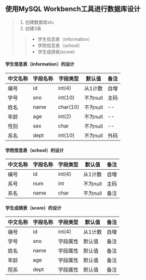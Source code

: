 ## 使用MySQL Workbench工具进行数据库设计
>1. 创建数据库stu
>2. 创建3表
>>- 学生信息表（information）
>>- 学院信息表（school）
>>- 学生成绩表(score)

#### 学生信息表（information）的设计

| 中文名称 | 字段名称 | 字段类型 | 默认值 | 备注 |
|---------|-----|---------|-------|------|
| 编号 | id | int(4) | 从1计数 | 自增 |
| 学号 | sno | int(10) | 不为null | 主码 |
| 姓名 | name | char(10) | 不为null | -- |
| 年龄 | age | int(2) | 不为null | -- |
| 性别 | sex | char | 不为null | -- |
| 系名 | dept | int(10) | 不为null | 外码 |

#### 学院信息表（school）的设计

| 中文名称 | 字段名称 | 字段类型 | 默认值 | 备注 |
|---------|-----|---------|-------|------|
| 编号 | id | int(4) | 从1计数 | 自增 |
| 系号 | num | int | 不为null | 主码 |
| 系名 | name | char | 不为null | 备注 |


#### 学生成绩表（score）的设计

| 中文名称 | 字段名称 | 字段类型 | 默认值 | 备注 |
|---------|-----|---------|-------|------|
| 编号 | id | int(4) | 从1计数 | 自增 |
| 学号 | sno | 字段属性 | 默认值 | 备注 |
| 姓名 | name | 字段属性 | 默认值 | 备注 |
| 年龄 | age | 字段属性 | 默认值 | 备注 |
| 院系 | dept | 字段属性 | 默认值 | 备注 |
